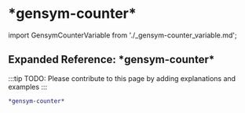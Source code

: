 # \*gensym-counter\*

import GensymCounterVariable from './_gensym-counter_variable.md';

<GensymCounterVariable />

## Expanded Reference: \*gensym-counter\*

:::tip
TODO: Please contribute to this page by adding explanations and examples
:::

```lisp
*gensym-counter*
```
